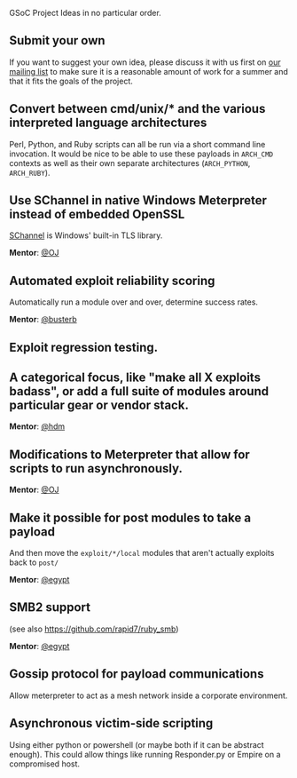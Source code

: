 GSoC Project Ideas in no particular order.

## Submit your own

If you want to suggest your own idea, please discuss it with us first on [our mailing list](https://groups.google.com/forum/#!forum/metasploit-hackers) to make sure it is a reasonable amount of work for a summer and that it fits the goals of the project.

## Convert between cmd/unix/* and the various interpreted language architectures

Perl, Python, and Ruby scripts can all be run via a short command line invocation. It would be nice to be able to use these payloads in `ARCH_CMD` contexts as well as their own separate architectures (`ARCH_PYTHON`, `ARCH_RUBY`).

## Use SChannel in native Windows Meterpreter instead of embedded OpenSSL

[SChannel](https://msdn.microsoft.com/en-us/library/windows/desktop/ms678421(v=vs.85).aspx) is Windows' built-in TLS library.

**Mentor**: [@OJ](https://github.com/oj)

## Automated exploit reliability scoring

Automatically run a module over and over, determine success rates.

**Mentor**: [@busterb](https://github.com/busterb)

## Exploit regression testing. 

## A categorical focus, like "make all X exploits badass", or add a full suite of modules around particular gear or vendor stack.

**Mentor**: [@hdm](https://github.com/hdm)

## Modifications to Meterpreter that allow for scripts to run asynchronously.

**Mentor**: [@OJ](https://github.com/oj)

## Make it possible for post modules to take a payload

And then move the `exploit/*/local` modules that aren't actually exploits back to `post/` 

**Mentor**: [@egypt](https://github.com/egypt)

## SMB2 support

(see also https://github.com/rapid7/ruby_smb)

**Mentor**:  [@egypt](https://github.com/egypt)

## Gossip protocol for payload communications

Allow meterpreter to act as a mesh network inside a corporate environment.


## Asynchronous victim-side scripting 

Using either python or powershell (or maybe both if it can be abstract enough). This could allow things like running Responder.py or Empire on a compromised host.




